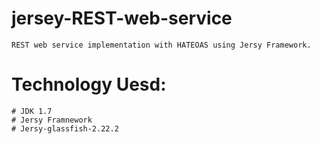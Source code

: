 # jersey-REST-web-service
  
    REST web service implementation with HATEOAS using Jersy Framework.

# Technology Uesd:

    # JDK 1.7
    # Jersy Framnework 
    # Jersy-glassfish-2.22.2
    
